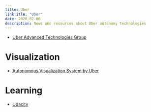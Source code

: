 ```yaml
---
title: Uber
linkTitle: "Uber"
date: 2020-02-06
description: News and resources about Uber autonomy technologies
---
```


* [Uber Advanced Technologies Group](https://www.uber.com/info/atg/)

# Visualization

* [Autonomous Visualization System by Uber](https://avs.auto/demo/index.html)
# Learning

* [Udacity](https://www.udacity.com/course/self-driving-car-engineer-nanodegree--nd013)